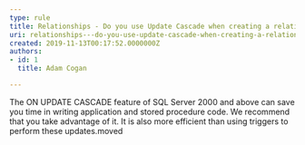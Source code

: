 ```yaml
---
type: rule
title: Relationships - Do you use Update Cascade when creating a relationship?
uri: relationships---do-you-use-update-cascade-when-creating-a-relationship
created: 2019-11-13T00:17:52.0000000Z
authors:
- id: 1
  title: Adam Cogan

---
```




<span class='intro'> <p class="ssw15-rteElement-P">The ON UPDATE CASCADE feature of SQL Server 2000 and above can save you time in writing application and stored procedure code. We recommend that you take advantage of it. It is also more efficient than using triggers to perform these updates.​​moved&#160;<br></p> </span>




